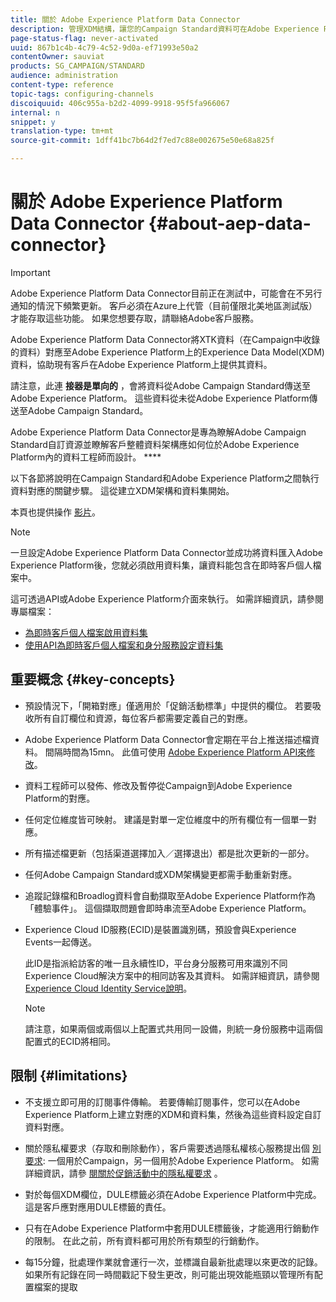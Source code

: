 ```yaml
---
title: 關於 Adobe Experience Platform Data Connector
description: 管理XDM結構，讓您的Campaign Standard資料可在Adobe Experience Platform上使用。
page-status-flag: never-activated
uuid: 867b1c4b-4c79-4c52-9d0a-ef71993e50a2
contentOwner: sauviat
products: SG_CAMPAIGN/STANDARD
audience: administration
content-type: reference
topic-tags: configuring-channels
discoiquuid: 406c955a-b2d2-4099-9918-95f5fa966067
internal: n
snippet: y
translation-type: tm+mt
source-git-commit: 1dff41bc7b64d2f7ed7c88e002675e50e68a825f

---
```



# 關於 Adobe Experience Platform Data Connector {#about-aep-data-connector}

>[!IMPORTANT]
>
>Adobe Experience Platform Data Connector目前正在測試中，可能會在不另行通知的情況下頻繁更新。 客戶必須在Azure上代管（目前僅限北美地區測試版）才能存取這些功能。 如果您想要存取，請聯絡Adobe客戶服務。

Adobe Experience Platform Data Connector將XTK資料（在Campaign中收錄的資料）對應至Adobe Experience Platform上的Experience Data Model(XDM)資料，協助現有客戶在Adobe Experience Platform上提供其資料。

請注意，此連 **接器是單向的** ，會將資料從Adobe Campaign Standard傳送至Adobe Experience Platform。 這些資料從未從Adobe Experience Platform傳送至Adobe Campaign Standard。

Adobe Experience Platform Data Connector是專為瞭解Adobe Campaign Standard自訂資源並瞭解客戶整體資料架構應如何位於Adobe Experience Platform內的資料工程師而設計。 ****

以下各節將說明在Campaign Standard和Adobe Experience Platform之間執行資料對應的關鍵步驟。 這從建立XDM架構和資料集開始。

本頁也提供操作 [影片](https://docs.adobe.com/content/help/en/campaign-learn/campaign-standard-tutorials/administrating/adobe-experience-platform-data-connector/understanding-the-adobe-experience-platform-data-connector.html)。

>[!NOTE]
>一旦設定Adobe Experience Platform Data Connector並成功將資料匯入Adobe Experience Platform後，您就必須啟用資料集，讓資料能包含在即時客戶個人檔案中。
>
>這可透過API或Adobe Experience Platform介面來執行。 如需詳細資訊，請參閱專屬檔案：
>
>* [為即時客戶個人檔案啟用資料集](https://docs.adobe.com/content/help/en/experience-platform/rtcdp/datasets/dataset.html)
>* [使用API為即時客戶個人檔案和身分服務設定資料集](https://docs.adobe.com/content/help/en/experience-platform/catalog/api/getting-started.html)


## 重要概念 {#key-concepts}

* 預設情況下，「開箱對應」僅適用於「促銷活動標準」中提供的欄位。 若要吸收所有自訂欄位和資源，每位客戶都需要定義自己的對應。

* Adobe Experience Platform Data Connector會定期在平台上推送描述檔資料&#x200B;。 間隔時間為15mn。 此值可使用 [Adobe Experience Platform API來修改](https://docs.adobe.com/content/help/en/experience-platform/ingestion/home.html)。

* 資料工程師可以發佈、修改及暫停從Campaign到Adobe Experience Platform的對應。

* 任何定位維度皆可映射。 建議是對單一定位維度中的所有欄位有一個單一對應。

* 所有描述檔更新（包括渠道選擇加入／選擇退出）都是批次更新的一部分。

* 任何Adobe Campaign Standard或XDM架構變更都需手動重新對應&#x200B;。

* 追蹤記錄檔和Broadlog資料會自動擷取至Adobe Experience Platform作為「體驗事件」。 這個擷取問題會即時串流至Adobe Experience Platform。

* Experience Cloud ID服務(ECID)是裝置識別碼，預設會與Experience Events一起傳送。

   此ID是指派給訪客的唯一且永續性ID，平台身分服務可用來識別不同Experience Cloud解決方案中的相同訪客及其資料。 如需詳細資訊，請參閱 [Experience Cloud Identity Service說明](https://docs.adobe.com/content/help/en/id-service/using/home.html)。

   >[!NOTE]
   >
   >請注意，如果兩個或兩個以上配置式共用同一設備，則統一身份服務中這兩個配置式的ECID將相同。

## 限制 {#limitations}

* 不支援立即可用的訂閱事件傳輸。 若要傳輸訂閱事件，您可以在Adobe Experience Platform上建立對應的XDM和資料集，然後為這些資料設定自訂資料對應。

* 關於隱私權要求（存取和刪除動作），客戶需要透過隱私權核心服務提出個 [別要求](https://docs.adobe.com/content/help/en/experience-platform/privacy/home.html#how-to-use-privacy-service-to-manage-privacy-job-requests): 一個用於Campaign，另一個用於Adobe Experience Platform。 如需詳細資訊，請參 [閱關於促銷活動](https://helpx.adobe.com/campaign/kb/acs-privacy.html#righttoaccess)[中的隱私權要求](https://helpx.adobe.com/campaign/kb/acs-privacy.html#ManagingPrivacyRequests) 。

* 對於每個XDM欄位，DULE標籤必須在Adobe Experience Platform中完成。 這是客戶應對應用DULE標籤的責任。

* 只有在Adobe Experience Platform中套用DULE標籤後，才能適用行銷動作的限制。 在此之前，所有資料都可用於所有類型的行銷動作。

* 每15分鐘，批處理作業就會運行一次，並標識自最新批處理以來更改的記錄。 如果所有記錄在同一時間戳記下發生更改，則可能出現效能瓶頸以管理所有配置檔案的提取
